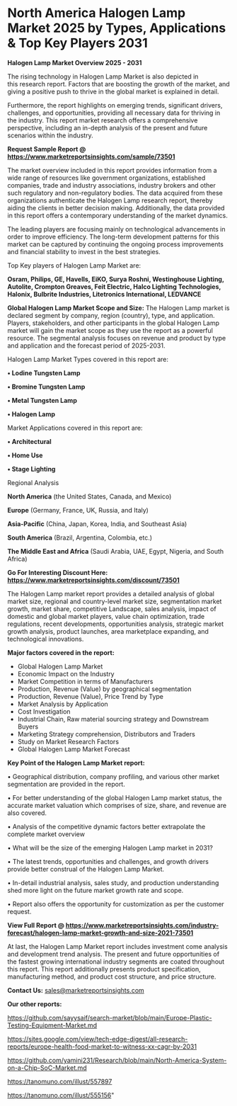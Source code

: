 # North America Halogen Lamp Market 2025 by Types, Applications & Top Key Players 2031

<Strong> Halogen Lamp Market Overview 2025 - 2031</strong>

The rising technology in Halogen Lamp Market is also depicted in this research report. Factors that are boosting the growth of the market, and giving a positive push to thrive in the global market is explained in detail.

Furthermore, the report highlights on emerging trends, significant drivers, challenges, and opportunities, providing all necessary data for thriving in the industry. This report market research offers a comprehensive perspective, including an in-depth analysis of the present and future scenarios within the industry.

<strong>Request Sample Report @ <a href=https://www.marketreportsinsights.com/sample/73501>https://www.marketreportsinsights.com/sample/73501</a></strong>

The market overview included in this report provides information from a wide range of resources like government organizations, established companies, trade and industry associations, industry brokers and other such regulatory and non-regulatory bodies. The data acquired from these organizations authenticate the Halogen Lamp research report, thereby aiding the clients in better decision making. Additionally, the data provided in this report offers a contemporary understanding of the market dynamics.

The leading players are focusing mainly on technological advancements in order to improve efficiency. The long-term development patterns for this market can be captured by continuing the ongoing process improvements and financial stability to invest in the best strategies.

Top Key players of Halogen Lamp Market are:

<strong>Osram, Philips, GE, Havells, EiKO, Surya Roshni, Westinghouse Lighting, Autolite, Crompton Greaves, Feit Electric, Halco Lighting Technologies, Halonix, Bulbrite Industries, Litetronics International, LEDVANCE</strong>

<strong><b>Global Halogen Lamp Market Scope and Size:</b></strong>
The Halogen Lamp market is declared segment by company, region (country), type, and application. Players, stakeholders, and other participants in the global Halogen Lamp market will gain the market scope as they use the report as a powerful resource. The segmental analysis focuses on revenue and product by type and application and the forecast period of 2025-2031.

Halogen Lamp Market Types covered in this report are:

<strong>• Lodine Tungsten Lamp

• Bromine Tungsten Lamp

• Metal Tungsten Lamp

• Halogen Lamp</strong>

Market Applications covered in this report are:

<strong>• Architectural

• Home Use

• Stage Lighting</strong> 

Regional Analysis

<strong>North America</strong> (the United States, Canada, and Mexico)

<strong>Europe</strong> (Germany, France, UK, Russia, and Italy)

<strong>Asia-Pacific</strong> (China, Japan, Korea, India, and Southeast Asia)

<strong>South America</strong> (Brazil, Argentina, Colombia, etc.)

<strong>The Middle East and Africa</strong> (Saudi Arabia, UAE, Egypt, Nigeria, and South Africa)

<strong>Go For Interesting Discount Here: <a href=https://www.marketreportsinsights.com/discount/73501>https://www.marketreportsinsights.com/discount/73501</a></strong>

The Halogen Lamp market report provides a detailed analysis of global market size, regional and country-level market size, segmentation market growth, market share, competitive Landscape, sales analysis, impact of domestic and global market players, value chain optimization, trade regulations, recent developments, opportunities analysis, strategic market growth analysis, product launches, area marketplace expanding, and technological innovations.

<strong><b>Major factors covered in the report:</b></strong>
<ul>
  <li>Global Halogen Lamp Market </li>
  <li>Economic Impact on the Industry</li>
  <li>Market Competition in terms of Manufacturers</li>
  <li>Production, Revenue (Value) by geographical segmentation</li>
  <li>Production, Revenue (Value), Price Trend by Type</li>
  <li>Market Analysis by Application</li>
  <li>Cost Investigation</li>
  <li>Industrial Chain, Raw material sourcing strategy and Downstream Buyers</li>
  <li>Marketing Strategy comprehension, Distributors and Traders</li>
  <li>Study on Market Research Factors</li>
  <li>Global Halogen Lamp Market Forecast</li>
</ul>

<strong><b>Key Point of the Halogen Lamp Market report:</b></strong>

• Geographical distribution, company profiling, and various other market segmentation are provided in the report.

• For better understanding of the global Halogen Lamp market status, the accurate market valuation which comprises of size, share, and revenue are also covered.

• Analysis of the competitive dynamic factors better extrapolate the complete market overview

• What will be the size of the emerging Halogen Lamp market in 2031?

• The latest trends, opportunities and challenges, and growth drivers provide better construal of the Halogen Lamp Market.

• In-detail industrial analysis, sales study, and production understanding shed more light on the future market growth rate and scope.

• Report also offers the opportunity for customization as per the customer request.

<strong><b>View Full Report @ <a href=https://www.marketreportsinsights.com/industry-forecast/halogen-lamp-market-growth-and-size-2021-73501>https://www.marketreportsinsights.com/industry-forecast/halogen-lamp-market-growth-and-size-2021-73501</a></b></strong>


At last, the Halogen Lamp Market report includes investment come analysis and development trend analysis. The present and future opportunities of the fastest growing international industry segments are coated throughout this report. This report additionally presents product specification, manufacturing method, and product cost structure, and price structure.

<strong>Contact Us:</strong>
sales@marketreportsinsights.com

<strong>Our other reports:</strong>

<a href=https://github.com/sayysaif/search-market/blob/main/Europe-Plastic-Testing-Equipment-Market.md>https://github.com/sayysaif/search-market/blob/main/Europe-Plastic-Testing-Equipment-Market.md</a>

<a href=https://sites.google.com/view/tech-edge-digest/all-research-reports/europe-health-food-market-to-witness-xx-cagr-by-2031>https://sites.google.com/view/tech-edge-digest/all-research-reports/europe-health-food-market-to-witness-xx-cagr-by-2031</a>

<a href=https://github.com/yamini231/Research/blob/main/North-America-System-on-a-Chip-SoC-Market.md>https://github.com/yamini231/Research/blob/main/North-America-System-on-a-Chip-SoC-Market.md</a>

<a href=https://tanomuno.com/illust/557897>https://tanomuno.com/illust/557897</a>

<a href=https://tanomuno.com/illust/555156>https://tanomuno.com/illust/555156</a>"
